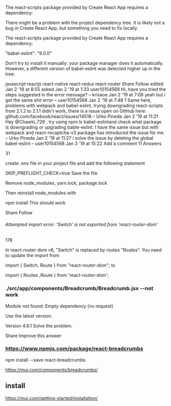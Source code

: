The react-scripts package provided by Create React App requires a dependency:

There might be a problem with the project dependency tree. It is likely not a bug in Create React App, but something you need to fix locally.

The react-scripts package provided by Create React App requires a dependency:

"babel-eslint": "9.0.0"

Don't try to install it manually: your package manager does it automatically. However, a different version of babel-eslint was detected higher up in the tree:

javascript
reactjs
react-native
react-redux
react-router
Share
Follow
edited Jan 2 '19 at 8:55
asked Jan 2 '19 at 1:33
user10154568
Hi, have you tried the steps suggested in the error message? – 
krisaoe
 Jan 2 '19 at 7:08
yeah but i get the same shit error – 
user10154568
 Jan 2 '19 at 7:48
1
Same here, problems with webpack and babel-eslint, trying downgrading react-scripts from 2.1.2 to 2.1.1 didn't work, there is a issue open on GitHub here: github.com/facebook/react/issues/14518 – 
Urko Pineda
 Jan 2 '19 at 11:21 
Hey @Chawki_726 , try using npm ls babel-eslintand check what package is downgrading or upgrading bable-eslint. I have the same issue but with webpack and react-recaptcha-v3 package has introduced the issue for me. – 
Urko Pineda
 Jan 2 '19 at 11:27
i solve the issue by deleting the global babel-eslint – 
user10154568
 Jan 3 '19 at 15:22
Add a comment
11 Answers

31

create .env file in your project file and add the following statement

SKIP_PREFLIGHT_CHECK=true
Save the file

Remove node_modules, yarn.lock, package.lock

Then reinstall node_modules with

npm install
This should work

Share
Follow



###### Attempted import error: 'Switch' is not exported from 'react-router-dom'


178

In react-router-dom v6, "Switch" is replaced by routes "Routes". You need to update the import from

import { Switch, Route } from "react-router-dom";
to

import { Routes ,Route } from 'react-router-dom';



### ./src/app/components/Breadcrumb/Breadcrumb.jsx  --not work 
Module not found: Empty dependency (no request)

Use the latest version.

Version 4.6.1 Solve the problem.

Share
Improve this answer


###  https://www.npmjs.com/package/react-breadcrumbs

npm install --save react-breadcrumbs


https://mui.com/components/breadcrumbs/

## install 
https://mui.com/getting-started/installation/
